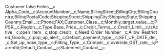 <?xml version="1.0" encoding="UTF-8"?>
<CustomMetadata xmlns="http://soap.sforce.com/2006/04/metadata" xmlns:xsi="http://www.w3.org/2001/XMLSchema-instance" xmlns:xsd="http://www.w3.org/2001/XMLSchema">
    <label>Customer</label>
    <protected>false</protected>
    <values>
        <field>Fields__c</field>
        <value xsi:type="xsd:string">Alpha_Code__c;AccountNumber__c;Name;BillingStreet;BillingCity;BillingCountry;BillingPostalCode;ShippingStreet;ShippingCity;ShippingState;ShippingCountry;Email__c;Phone;FAX;Customer_Class__c;Monthly_target_value__c;PPSR__c;Region__c;Type;Base_Price__c;Credit_Terms__c;Credit_Limit__c;IsActive__c;open_Item__c;stop_credit__c;Need_Order_Number__c;Allow_Restricted_Goods__c;pop_up_alert__c;Default_payment_type__c;SET_UP_DATE_del__c;Set_up_hose_type__c;Fitting_Type__c;Crimper__c;override_GST_rate__c;ParentId;Default_Contact__c;Statement_Contact__c</value>
    </values>
</CustomMetadata>

